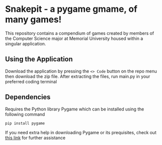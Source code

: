 # Snakepit - a pygame gmame, of many games!

This repository contains a compendium of games created by members of the Computer Science major at Memorial University housed within a singular application.


## Using the Application
Download the application by pressing the `<> Code` button on the repo menu then download the zip file. After extracting the files, run main.py in your preferred coding terminal 

## Dependencies
Requires the Python library Pygame which can be installed using the following command

``pip install pygame``

If you need extra help in downloading Pygame or its prequisites, check out [this link](https://github.com/murphyrobbit18/pygame) for further assistance
